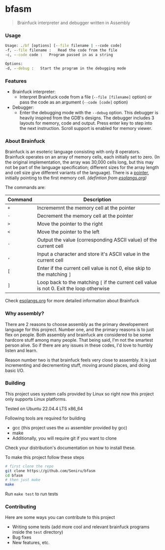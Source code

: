 
# bfasm
> Brainfuck interpreter and debugger written in Assembly

### Usage
```bat
Usage: ./bf [options] [--file filename | --code code]
-f, --file filename :	Read the code from the file
-c, --code code :	Program passed in as a string

Options:
-d, --debug :	Start the program in the debugging mode
```

### Features

- Brainfuck interpreter:
  - Interpret Brainfuck code from a file (`--file [filename]` option) or pass the code as an argument (`--code [code]` option)
- Debugger:
  - Enter the debugging mode with the `--debug` option. This debugger is heavily inspired from the GDB's designs. The debugger includes 3 layouts for memory, code and output. Press enter key to step into the next instruction. Scroll support is enabled for memory viewer. 

### About Brainfuck

Brainfuck is an esoteric language consisting with only 8 operators. Brainfuck operates on an array of memory cells, each initially set to zero. (In the original implementation, the array was 30,000 cells long, but this may not be part of the language specification; different sizes for the array length and cell size give different variants of the language). There is a  [pointer](https://esolangs.org/wiki/Pointer "Pointer"), initially pointing to the first memory cell. *(defintion from [esolangs.org](https://esolangs.org/wiki/Brainfuck))*

The commands are: 

|Command|Description|
|--|--|
|`+`|Incrememnt the memory cell at the pointer|
|`-`|Decrement the memory cell at the pointer|
|`>`|Move the pointer to the right|
|`<`|Move the pointer to the left|
|`.`|Output the value (corresponding ASCII value) of the current cell|
|`,`|Input a character and store it's ASCII value in the current cell|
|`[`|Enter if the current cell value is not 0, else skip to the matching `]`|
|`]`|Loop back to the matching `[` if the current cell value is not 0. Exit the loop otherwise|

Check [esolangs.org](https://esolangs.org/wiki/Brainfuck) for more detailed information about Brainfuck

### Why assembly?
There are 2 reasons to choose assembly as the primary developement language for this projrect.
Number one, and the primary reasons is to just flex on people. Both assembly and brainfuck are considered to be some hardcore stuff among many people. That being said, I'm not the smartest person alive. So if there are any issues in these codes, I'd love to humbly listen and learn.

Reason number two is that brainfuck feels very close to assembly. It is just incrementing and decrementing stuff, moving around places, and doing basic I/O.


### Building

This project uses system calls provided by Linux so right now this project only supports Linux platforms.

Tested on Ubuntu 22.04.4 LTS x86_64 

Following tools are required for building
- gcc (this project uses the `as` assembler provided by gcc)
- make
- Additionally, you will require git if you want to clone

Check your distribution's documentation on how to install these.

To make this project follow these steps

```bash
# first clone the repo
git clone https://github.com/Seniru/bfasm
cd bfasm
# then just make
make
```
Run `make test` to run tests

### Contributing
Here are some ways you can contribute to this project

- Writing some tests (add more cool and relevant brainfuck programs  inside the `test` directory)
- Bug fixes
- New features, etc.
